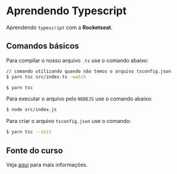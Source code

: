 # Aprendendo Typescript
Aprendendo `typescript` com a **Rocketseat**.

## Comandos básicos
Para compilar o nosso arquivo `.ts` use o comando abaixo:
```bash
// comando utilizando quando não temos o arquivo tsconfig.json
$ yarn tsc src/index.ts -watch

$ yarn tsc
```

Para executar o arquivo pelo `NODEJS` use o comando abaixo:
```bash
$ node src/index.js
```

Para criar o arquivo `tsconfig.json` use o comando:
```bash
$ yarn tsc --init
```

## Fonte do curso
Veja [aqui](https://www.youtube.com/watch?v=0mYq5LrQN1s) para mais informações.